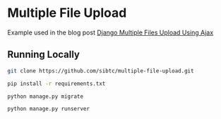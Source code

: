 # Multiple File Upload

Example used in the blog post [Django Multiple Files Upload Using Ajax](https://simpleisbetterthancomplex.com/tutorial/2016/11/22/django-multiple-file-upload-using-ajax.html)

## Running Locally

```bash
git clone https://github.com/sibtc/multiple-file-upload.git
```

```bash
pip install -r requirements.txt
```

```bash
python manage.py migrate
```

```bash
python manage.py runserver
```
